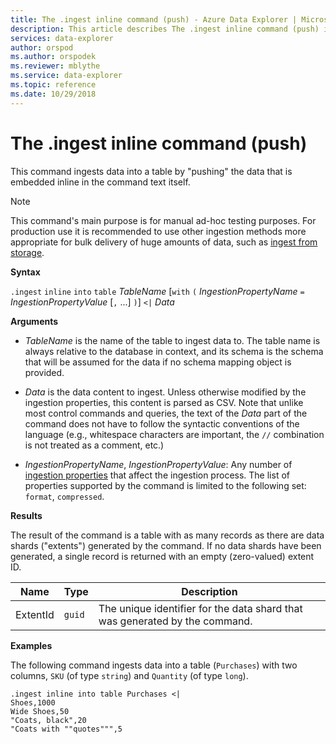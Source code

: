 ```yaml
---
title: The .ingest inline command (push) - Azure Data Explorer | Microsoft Docs
description: This article describes The .ingest inline command (push) in Azure Data Explorer.
services: data-explorer
author: orspod
ms.author: orspodek
ms.reviewer: mblythe
ms.service: data-explorer
ms.topic: reference
ms.date: 10/29/2018
---
```

# The .ingest inline command (push)

This command ingests data into a table by "pushing" the data
that is embedded inline in the command text itself.

> [!NOTE]
> This command's main purpose is for manual ad-hoc testing purposes.
> For production use it is recommended to use other ingestion methods
> more appropriate for bulk delivery of huge amounts of data,
> such as [ingest from storage](./ingest-from-storage.md).

**Syntax**

`.ingest` `inline` `into` `table` *TableName*
[`with` `(` *IngestionPropertyName* `=` *IngestionPropertyValue* [`,` ...] `)`]
`<|` *Data*



**Arguments**

* *TableName* is the name of the table to ingest data to.
  The table name is always relative to the database in context,
  and its schema is the schema that will be assumed for the data
  if no schema mapping object is provided.

* *Data* is the data content to ingest. Unless otherwise modified
  by the ingestion properties, this content is parsed as CSV.
  Note that unlike most control commands and queries, the text
  of the *Data* part of the command does not have to follow
  the syntactic conventions of the language (e.g., whitespace
  characters are important, the `//` combination is not treated
  as a comment, etc.)

* *IngestionPropertyName*, *IngestionPropertyValue*: Any number of
  [ingestion properties](./index.md#ingestion-properties) that affect the ingestion process.
  The list of properties supported by the command is limited to
  the following set: `format`, `compressed`.

**Results**

The result of the command is a table with as many records
as there are data shards ("extents") generated by the command.
If no data shards have been generated, a single record is returned
with an empty (zero-valued) extent ID.

|Name       |Type      |Description                                                                |
|-----------|----------|---------------------------------------------------------------------------|
|ExtentId   |`guid`    |The unique identifier for the data shard that was generated by the command.|

**Examples**

The following command ingests data into a table (`Purchases`) with two
columns, `SKU` (of type `string`) and `Quantity` (of type `long`).

```kusto
.ingest inline into table Purchases <|
Shoes,1000
Wide Shoes,50
"Coats, black",20
"Coats with ""quotes""",5
```



<!--
It is possible to generate inline ingests commands using the Kusto.Data client library. (Note that compression does allow one to embed newlines in quoted fields) 

    Kusto.Data.Common.CslCommandGenerator.GenerateTableIngestPushCommand(tableName, compressed: true, csvData: csvStream);

-->